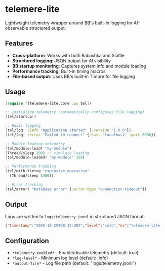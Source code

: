 # telemere-lite

Lightweight telemetry wrapper around BB's built-in logging for AI-observable structured output.

## Features

- **Cross-platform**: Works with both Babashka and Scittle
- **Structured logging**: JSON output for AI visibility
- **BB startup monitoring**: Captures system info and module loading
- **Performance tracking**: Built-in timing macros
- **File-based output**: Uses BB's built-in Timbre for file logging

## Usage

```clojure
(require '[telemere-lite.core :as tel])

;; Initialize telemetry (automatically configures file logging)
(tel/startup!)

;; Basic logging
(tel/log! :info "Application started" {:version "1.0.0"})
(tel/log! :error "Failed to connect" {:host "localhost" :port 8080})

;; Module loading telemetry
(tel/module-load! "my-module")
(Thread/sleep 100) ;; simulate loading
(tel/module-loaded! "my-module" 100)

;; Performance tracking
(tel/with-timing "expensive-operation"
  (Thread/sleep 1000))

;; Error tracking
(tel/error! "Database error" {:error-type "connection-timeout"})
```

## Output

Logs are written to `logs/telemetry.jsonl` in structured JSON format:

```json
{"timestamp":"2025-10-25T00:17:48Z","level":"info","ns":"telemere-lite.core","msg":["BB startup initiated",{"bb-version":"1.12.209","java-version":"25"}],"context":null}
```

## Configuration

- `*telemetry-enabled*` - Enable/disable telemetry (default: true)
- `*log-level*` - Minimum log level (default: :info)
- `*output-file*` - Log file path (default: "logs/telemetry.jsonl")